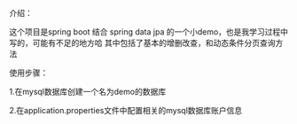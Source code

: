 介绍：

这个项目是spring boot 结合 spring data jpa 的一个小demo，也是我学习过程中写的，可能有不足的地方哈
其中包括了基本的增删改查，和动态条件分页查询方法


使用步骤：

1.在mysql数据库创建一个名为demo的数据库

2.在application.properties文件中配置相关的mysql数据库账户信息
